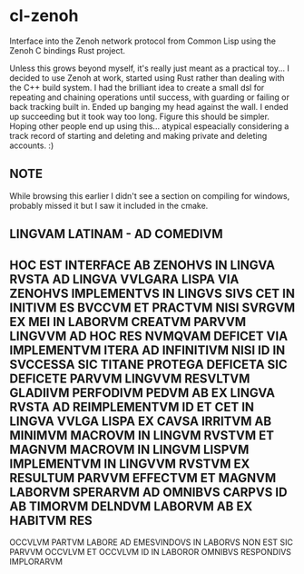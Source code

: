 # cl-zenoh
Interface into the Zenoh network protocol from Common Lisp using the Zenoh C bindings Rust project.

Unless this grows beyond myself, it's really just meant as a practical toy...
I decided to use Zenoh at work, started using Rust rather than dealing with
the C++ build system. I had the brilliant idea to create a small dsl for
repeating and chaining operations until success, with guarding or failing
or back tracking built in. Ended up banging my head against the wall. I
ended up succeeding but it took way too long. Figure this should be simpler.
Hoping other people end up using this... atypical espeacially considering a
track record of starting and deleting and making private and deleting accounts.
:)

NOTE
----
While browsing this earlier I didn't see a section on compiling for windows,
probably missed it but I saw it included in the cmake.


LINGVAM LATINAM - AD COMEDIVM
-----------------------------
HOC EST INTERFACE AB ZENOHVS IN LINGVA RVSTA AD LINGVA VVLGARA LISPA VIA
ZENOHVS IMPLEMENTVS IN LINGVS SIVS CET IN INITIVM ES BVCCVM ET PRACTVM NISI
SVRGVM EX MEI IN LABORVM CREATVM PARVVM LINGVVM AD HOC RES NVMQVAM DEFICET
VIA IMPLEMENTVM ITERA AD INFINITIVM NISI ID IN SVCCESSA SIC TITANE PROTEGA
DEFICETA SIC DEFICETE PARVVM LINGVVM RESVLTVM GLADIIVM PERFODIVM PEDVM AB
EX LINGVA RVSTA AD REIMPLEMENTVM ID ET CET IN LINGVA VVLGA LISPA EX CAVSA
IRRITVM AB MINIMVM MACROVM IN LINGVM RVSTVM ET MAGNVM MACROVM IN LINGVM
LISPVM IMPLEMENTVM IN LINGVVM RVSTVM EX RESULTUM PARVVM EFFECTVM ET MAGNVM
LABORVM SPERARVM AD OMNIBVS CARPVS ID AB TIMORVM DELNDVM LABORVM AB EX
HABITVM
RES
---
OCCVLVM PARTVM LABORE AD EMESVINDOVS IN LABORVS NON EST SIC PARVVM OCCVLVM
ET OCCVLVM ID IN LABOROR
OMNIBVS RESPONDIVS IMPLORARVM
